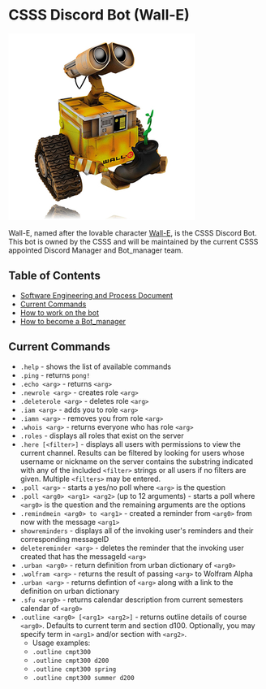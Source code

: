 # CSSS Discord Bot (Wall-E)  

![The One and Only, Lovable Wall-E](wall_e_pic.jpg)

Wall-E, named after the lovable character [Wall-E](https://en.wikipedia.org/wiki/WALL-E), is the CSSS Discord Bot. This bot is owned by the CSSS and will be maintained by the current CSSS appointed Discord Manager and Bot_manager team. 


## Table of Contents
- [Software Engineering and Process Document](documentation/Software%20Engineering%20and%20Process%20Document)
- [Current Commands](#current-commands)  
- [How to work on the bot](documentation/Working_on_the_Bot.md)  
- [How to become a Bot_manager](documentation/Being_a_Bot_manager.md)

## Current Commands

* `.help` - shows the list of available commands
* `.ping` - returns `pong!`
* `.echo <arg>` - returns `<arg>`
* `.newrole <arg>` - creates role `<arg>`
* `.deleterole <arg>` - deletes role `<arg>`
* `.iam <arg>` - adds you to role `<arg>`
* `.iamn <arg>` - removes you from role `<arg>`
* `.whois <arg>` - returns everyone who has role `<arg>`
* `.roles` - displays all roles that exist on the server
* `.here [<filter>]` - displays all users with permissions to view the current channel. Results can be filtered by looking for users whose username or nickname on the server contains the substring indicated with any of the included `<filter>` strings or all users if no filters are given. Multiple `<filters>` may be entered.
* `.poll <arg>` - starts a yes/no poll where `<arg>` is the question
* `.poll <arg0> <arg1> <arg2>` (up to 12 arguments) - starts a poll where `<arg0>` is the question and the remaining arguments are the options
* `.remindmein <arg0> to <arg1>` - created a reminder from `<arg0>` from now with the message `<arg1>`
* `showreminders` - displays all of the invoking user's reminders and their corresponding messageID
* `deletereminder <arg>` - deletes the reminder that the invoking user created that has the messageId `<arg>`
* `.urban <arg0>` - return definition from urban dictionary of `<arg0>`
* `.wolfram <arg>` - returns the result of passing `<arg>` to Wolfram Alpha
* `.urban <arg>` - returns defintion of `<arg>` along with a link to the definition on urban dictionary
* `.sfu <arg0>` - returns calendar description from current semesters calendar of `<arg0>`
* `.outline <arg0> [<arg1> <arg2>]` - returns outline details of course `<arg0>`. Defaults to current term and section d100. Optionally, you may specify term in `<arg1>` and/or section with `<arg2>`. 
    * Usage examples:
    * `.outline cmpt300`
    * `.outline cmpt300 d200`
    * `.outline cmpt300 spring`
    * `.outline cmpt300 summer d200`